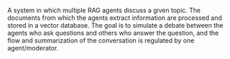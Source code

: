A system in which multiple RAG agents discuss a given topic. The documents from which the agents extract information are processed and stored in a vector database. The goal is to simulate a debate between the agents who ask questions and others who answer the question, and the flow and summarization of the conversation is regulated by one agent/moderator.
